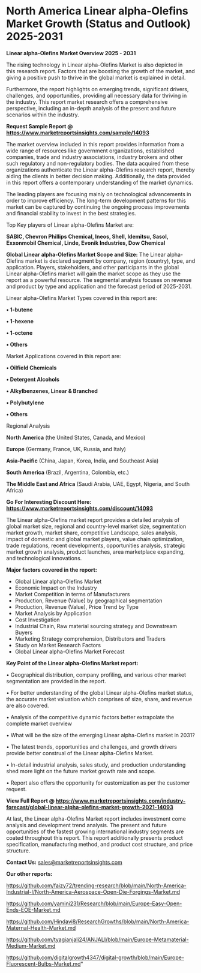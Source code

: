   # North America Linear alpha-Olefins Market Growth (Status and Outlook) 2025-2031

<Strong> Linear alpha-Olefins Market Overview 2025 - 2031</strong>

The rising technology in Linear alpha-Olefins Market is also depicted in this research report. Factors that are boosting the growth of the market, and giving a positive push to thrive in the global market is explained in detail.

Furthermore, the report highlights on emerging trends, significant drivers, challenges, and opportunities, providing all necessary data for thriving in the industry. This report market research offers a comprehensive perspective, including an in-depth analysis of the present and future scenarios within the industry.

<strong>Request Sample Report @ <a href=https://www.marketreportsinsights.com/sample/14093>https://www.marketreportsinsights.com/sample/14093</a></strong>

The market overview included in this report provides information from a wide range of resources like government organizations, established companies, trade and industry associations, industry brokers and other such regulatory and non-regulatory bodies. The data acquired from these organizations authenticate the Linear alpha-Olefins research report, thereby aiding the clients in better decision making. Additionally, the data provided in this report offers a contemporary understanding of the market dynamics.

The leading players are focusing mainly on technological advancements in order to improve efficiency. The long-term development patterns for this market can be captured by continuing the ongoing process improvements and financial stability to invest in the best strategies.

Top Key players of Linear alpha-Olefins Market are:

<strong>SABIC, Chevron Phillips Chemical, Ineos, Shell, Idemitsu, Sasol, Exxonmobil Chemical, Linde, Evonik Industries, Dow Chemical</strong>

<strong><b>Global Linear alpha-Olefins Market Scope and Size:</b></strong>
The Linear alpha-Olefins market is declared segment by company, region (country), type, and application. Players, stakeholders, and other participants in the global Linear alpha-Olefins market will gain the market scope as they use the report as a powerful resource. The segmental analysis focuses on revenue and product by type and application and the forecast period of 2025-2031.

Linear alpha-Olefins Market Types covered in this report are:

<strong>• 1-butene

• 1-hexene

• 1-octene

• Others</strong>

Market Applications covered in this report are:

<strong>• Oilfield Chemicals

• Detergent Alcohols

• Alkylbenzenes, Linear & Branched

• Polybutylene

• Others</strong> 

Regional Analysis

<strong>North America</strong> (the United States, Canada, and Mexico)

<strong>Europe</strong> (Germany, France, UK, Russia, and Italy)

<strong>Asia-Pacific</strong> (China, Japan, Korea, India, and Southeast Asia)

<strong>South America</strong> (Brazil, Argentina, Colombia, etc.)

<strong>The Middle East and Africa</strong> (Saudi Arabia, UAE, Egypt, Nigeria, and South Africa)

<strong>Go For Interesting Discount Here: <a href=https://www.marketreportsinsights.com/discount/14093>https://www.marketreportsinsights.com/discount/14093</a></strong>

The Linear alpha-Olefins market report provides a detailed analysis of global market size, regional and country-level market size, segmentation market growth, market share, competitive Landscape, sales analysis, impact of domestic and global market players, value chain optimization, trade regulations, recent developments, opportunities analysis, strategic market growth analysis, product launches, area marketplace expanding, and technological innovations.

<strong><b>Major factors covered in the report:</b></strong>
<ul>
  <li>Global Linear alpha-Olefins Market </li>
  <li>Economic Impact on the Industry</li>
  <li>Market Competition in terms of Manufacturers</li>
  <li>Production, Revenue (Value) by geographical segmentation</li>
  <li>Production, Revenue (Value), Price Trend by Type</li>
  <li>Market Analysis by Application</li>
  <li>Cost Investigation</li>
  <li>Industrial Chain, Raw material sourcing strategy and Downstream Buyers</li>
  <li>Marketing Strategy comprehension, Distributors and Traders</li>
  <li>Study on Market Research Factors</li>
  <li>Global Linear alpha-Olefins Market Forecast</li>
</ul>

<strong><b>Key Point of the Linear alpha-Olefins Market report:</b></strong>

• Geographical distribution, company profiling, and various other market segmentation are provided in the report.

• For better understanding of the global Linear alpha-Olefins market status, the accurate market valuation which comprises of size, share, and revenue are also covered.

• Analysis of the competitive dynamic factors better extrapolate the complete market overview

• What will be the size of the emerging Linear alpha-Olefins market in 2031?

• The latest trends, opportunities and challenges, and growth drivers provide better construal of the Linear alpha-Olefins Market.

• In-detail industrial analysis, sales study, and production understanding shed more light on the future market growth rate and scope.

• Report also offers the opportunity for customization as per the customer request.

<strong><b>View Full Report @ <a href=https://www.marketreportsinsights.com/industry-forecast/global-linear-alpha-olefins-market-growth-2021-14093>https://www.marketreportsinsights.com/industry-forecast/global-linear-alpha-olefins-market-growth-2021-14093</a></b></strong>


At last, the Linear alpha-Olefins Market report includes investment come analysis and development trend analysis. The present and future opportunities of the fastest growing international industry segments are coated throughout this report. This report additionally presents product specification, manufacturing method, and product cost structure, and price structure.

<strong>Contact Us:</strong>
sales@marketreportsinsights.com

<strong>Our other reports:</strong>

<a href=https://github.com/faizy72/trending-research/blob/main/North-America-Industrial-I/North-America-Aerospace-Open-Die-Forgings-Market.md>https://github.com/faizy72/trending-research/blob/main/North-America-Industrial-I/North-America-Aerospace-Open-Die-Forgings-Market.md</a>

<a href=https://github.com/yamini231/Research/blob/main/Europe-Easy-Open-Ends-EOE-Market.md>https://github.com/yamini231/Research/blob/main/Europe-Easy-Open-Ends-EOE-Market.md</a>

<a href=https://github.com/Hindavi8/ResearchGrowths/blob/main/North-America-Maternal-Health-Market.md>https://github.com/Hindavi8/ResearchGrowths/blob/main/North-America-Maternal-Health-Market.md</a>

<a href=https://github.com/tyagianjali24/ANJALI/blob/main/Europe-Metamaterial-Medium-Market.md>https://github.com/tyagianjali24/ANJALI/blob/main/Europe-Metamaterial-Medium-Market.md</a>

<a href=https://github.com/digitalgrowth4347/digital-growth/blob/main/Europe-Fluorescent-Bulbs-Market.md>https://github.com/digitalgrowth4347/digital-growth/blob/main/Europe-Fluorescent-Bulbs-Market.md</a>"
